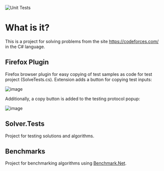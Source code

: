 ![Unit Tests](https://github.com/coffeek/CodeforcesProblemSolver/actions/workflows/dotnet.yml/badge.svg)

# What is it?

This is a project for solving problems from the site https://codeforces.com/ in the C# language.

## Firefox Plugin

Firefox browser plugin for easy copying of test samples as code for test project (SolveTests.cs). Extension adds a button for copying test inputs: 

![image](https://user-images.githubusercontent.com/829589/230470542-7fbe56ea-ce0d-45ae-b26d-e240c3de018a.png)

Additionally, a copy button is added to the testing protocol popup:

![image](https://user-images.githubusercontent.com/829589/235350118-dc3973a4-37a6-4fc9-975f-5d7e97795c31.png)

## Solver.Tests

Project for testing solutions and algorithms.

## Benchmarks

Project for benchmarking algorithms using [Benchmark.Net](https://benchmarkdotnet.org/).
